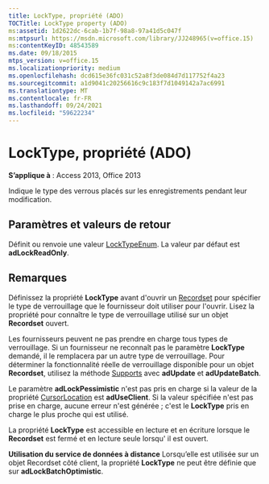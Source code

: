 ```yaml
---
title: LockType, propriété (ADO)
TOCTitle: LockType property (ADO)
ms:assetid: 1d2622dc-6cab-1b7f-98a8-97a41d5c047f
ms:mtpsurl: https://msdn.microsoft.com/library/JJ248965(v=office.15)
ms:contentKeyID: 48543589
ms.date: 09/18/2015
mtps_version: v=office.15
ms.localizationpriority: medium
ms.openlocfilehash: dcd615e36fc031c52a8f3de084d7d117752f4a23
ms.sourcegitcommit: a1d9041c20256616c9c183f7d1049142a7ac6991
ms.translationtype: MT
ms.contentlocale: fr-FR
ms.lasthandoff: 09/24/2021
ms.locfileid: "59622234"
---
```

# <a name="locktype-property-ado"></a>LockType, propriété (ADO)


**S’applique à** : Access 2013, Office 2013

Indique le type des verrous placés sur les enregistrements pendant leur modification.

## <a name="settings-and-return-values"></a>Paramètres et valeurs de retour

Définit ou renvoie une valeur [LockTypeEnum](locktypeenum.md). La valeur par défaut est **adLockReadOnly**.

## <a name="remarks"></a>Remarques

Définissez la propriété **LockType** avant d'ouvrir un [Recordset](recordset-object-ado.md) pour spécifier le type de verrouillage que le fournisseur doit utiliser pour l'ouvrir. Lisez la propriété pour connaître le type de verrouillage utilisé sur un objet **Recordset** ouvert.

Les fournisseurs peuvent ne pas prendre en charge tous types de verrouillage. Si un fournisseur ne reconnaît pas le paramètre **LockType** demandé, il le remplacera par un autre type de verrouillage. Pour déterminer la fonctionnalité réelle de verrouillage disponible pour un objet **Recordset**, utilisez la méthode [Supports](supports-method-ado.md) avec **adUpdate** et **adUpdateBatch**.

Le paramètre **adLockPessimistic** n'est pas pris en charge si la valeur de la propriété [CursorLocation](cursorlocation-property-ado.md) est **adUseClient**. Si la valeur spécifiée n'est pas prise en charge, aucune erreur n'est générée ; c'est le **LockType** pris en charge le plus proche qui est utilisé.

La propriété **LockType** est accessible en lecture et en écriture lorsque le **Recordset** est fermé et en lecture seule lorsqu' il est ouvert.

**Utilisation du service de données à distance** Lorsqu’elle est utilisée sur un objet Recordset côté client, la propriété **LockType** ne peut être définie que sur **adLockBatchOptimistic**.

